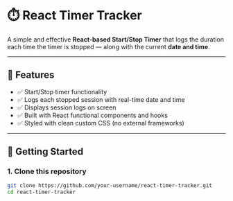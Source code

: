 # ⏱️ React Timer Tracker

A simple and effective **React-based Start/Stop Timer** that logs the duration each time the timer is stopped — along with the current **date and time**.

---

## 🔧 Features

- ✅ Start/Stop timer functionality
- ✅ Logs each stopped session with real-time date and time
- ✅ Displays session logs on screen
- ✅ Built with React functional components and hooks
- ✅ Styled with clean custom CSS (no external frameworks)

---

## 🚀 Getting Started

### 1. Clone this repository

```bash
git clone https://github.com/your-username/react-timer-tracker.git
cd react-timer-tracker
